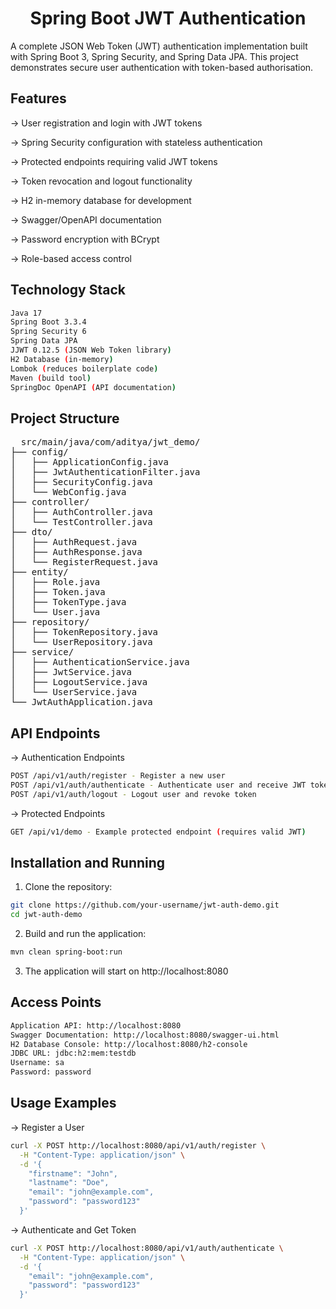 <h1 align="center"> Spring Boot JWT Authentication </h1>
A complete JSON Web Token (JWT) authentication implementation built with Spring Boot 3, Spring Security, and Spring Data JPA. This project demonstrates secure user authentication with token-based authorisation.

## Features
-> User registration and login with JWT tokens

-> Spring Security configuration with stateless authentication

-> Protected endpoints requiring valid JWT tokens

-> Token revocation and logout functionality

-> H2 in-memory database for development

-> Swagger/OpenAPI documentation

-> Password encryption with BCrypt

-> Role-based access control

## Technology Stack
```bash
Java 17
Spring Boot 3.3.4
Spring Security 6
Spring Data JPA
JJWT 0.12.5 (JSON Web Token library)
H2 Database (in-memory)
Lombok (reduces boilerplate code)
Maven (build tool)
SpringDoc OpenAPI (API documentation)
```

## Project Structure
<pre>
  src/main/java/com/aditya/jwt_demo/
├── config/
│   ├── ApplicationConfig.java
│   ├── JwtAuthenticationFilter.java
│   ├── SecurityConfig.java
│   └── WebConfig.java
├── controller/
│   ├── AuthController.java
│   └── TestController.java
├── dto/
│   ├── AuthRequest.java
│   ├── AuthResponse.java
│   └── RegisterRequest.java
├── entity/
│   ├── Role.java
│   ├── Token.java
│   ├── TokenType.java
│   └── User.java
├── repository/
│   ├── TokenRepository.java
│   └── UserRepository.java
├── service/
│   ├── AuthenticationService.java
│   ├── JwtService.java
│   ├── LogoutService.java
│   └── UserService.java
└── JwtAuthApplication.java
</pre>

## API Endpoints
-> Authentication Endpoints
```bash
POST /api/v1/auth/register - Register a new user
POST /api/v1/auth/authenticate - Authenticate user and receive JWT token
POST /api/v1/auth/logout - Logout user and revoke token
```
-> Protected Endpoints
```bash
GET /api/v1/demo - Example protected endpoint (requires valid JWT)
```
## Installation and Running
1. Clone the repository:
```bash
git clone https://github.com/your-username/jwt-auth-demo.git
cd jwt-auth-demo
```
2. Build and run the application:
```bash
mvn clean spring-boot:run
```
3. The application will start on http://localhost:8080

## Access Points
```bash
Application API: http://localhost:8080
Swagger Documentation: http://localhost:8080/swagger-ui.html
H2 Database Console: http://localhost:8080/h2-console
JDBC URL: jdbc:h2:mem:testdb
Username: sa
Password: password
```
## Usage Examples
-> Register a User 
```bash
curl -X POST http://localhost:8080/api/v1/auth/register \
  -H "Content-Type: application/json" \
  -d '{
    "firstname": "John",
    "lastname": "Doe",
    "email": "john@example.com",
    "password": "password123"
  }'
```
-> Authenticate and Get Token
```bash
curl -X POST http://localhost:8080/api/v1/auth/authenticate \
  -H "Content-Type: application/json" \
  -d '{
    "email": "john@example.com",
    "password": "password123"
  }'
```
